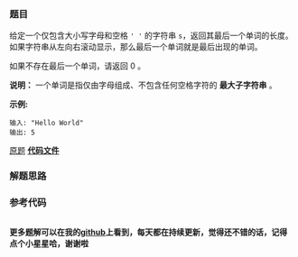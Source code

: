 ### 题目
给定一个仅包含大小写字母和空格 `' '` 的字符串 `s`，返回其最后一个单词的长度。如果字符串从左向右滚动显示，那么最后一个单词就是最后出现的单词。

如果不存在最后一个单词，请返回 0 。

**说明：** 一个单词是指仅由字母组成、不包含任何空格字符的 **最大子字符串** 。



**示例:**

    
    
    输入: "Hello World"
    输出: 5
    

[原题](https://leetcode-cn.com/problems/length-of-last-word/)    **[代码文件]()**


### 解题思路




### 参考代码

```go


```




**更多题解可以在我的[github](https://github.com/LZH139/leetcode_Go)上看到，每天都在持续更新，觉得还不错的话，记得点个小星星哈，谢谢啦**
